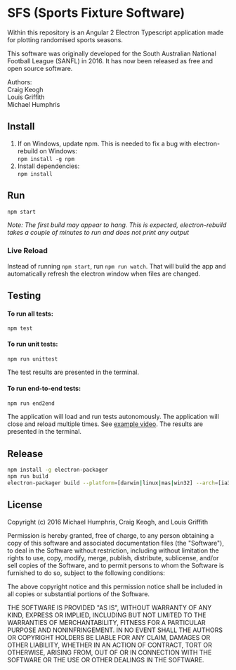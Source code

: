 # SFS (Sports Fixture Software)

Within this repository is an Angular 2 Electron Typescript application made for plotting randomised sports seasons.

This software was originally developed for the South Australian National Football League (SANFL) in 2016. It has now been released as free and open source software.

Authors:  
Craig Keogh  
Louis Griffith  
Michael Humphris  

## Install
1. If on Windows, update npm. This is needed to fix a bug with electron-rebuild on Windows:  
   `npm install -g npm`
1. Install dependencies:  
   `npm install`

## Run
```bash
npm start
```
_Note: The first build may appear to hang. This is expected, electron-rebuild takes a couple of minutes to run and does not print any output_

### Live Reload
Instead of running `npm start`, run `npm run watch`.
That will build the app and automatically refresh the electron window when files are changed.

## Testing

#### To run all tests:

```
npm test
```

#### To run unit tests:

```bash
npm run unittest
``` 

  The test results are presented in the terminal.

#### To run end-to-end tests:

```bash
npm run end2end
```

The application will load and run tests autonomously. The application will
close and reload multiple times. See [example video](https://serp2016.slack.com/files/cskeogh/F2NSQEUGH/end-to-end-testing-161013.mp4).
The results are presented in the terminal.


## Release
```bash
npm install -g electron-packager
npm run build
electron-packager build --platform=[darwin|linux|mas|win32] --arch=[ia32|x64]
```

## License

Copyright (c) 2016 Michael Humphris, Craig Keogh, and Louis Griffith

Permission is hereby granted, free of charge, to any person obtaining a copy of this software and associated documentation files (the "Software"), to deal in the Software without restriction, including without limitation the rights to use, copy, modify, merge, publish, distribute, sublicense, and/or sell copies of the Software, and to permit persons to whom the Software is furnished to do so, subject to the following conditions:

The above copyright notice and this permission notice shall be included in all copies or substantial portions of the Software.

THE SOFTWARE IS PROVIDED "AS IS", WITHOUT WARRANTY OF ANY KIND, EXPRESS OR IMPLIED, INCLUDING BUT NOT LIMITED TO THE WARRANTIES OF MERCHANTABILITY, FITNESS FOR A PARTICULAR PURPOSE AND NONINFRINGEMENT. IN NO EVENT SHALL THE AUTHORS OR COPYRIGHT HOLDERS BE LIABLE FOR ANY CLAIM, DAMAGES OR OTHER LIABILITY, WHETHER IN AN ACTION OF CONTRACT, TORT OR OTHERWISE, ARISING FROM, OUT OF OR IN CONNECTION WITH THE SOFTWARE OR THE USE OR OTHER DEALINGS IN THE SOFTWARE.
